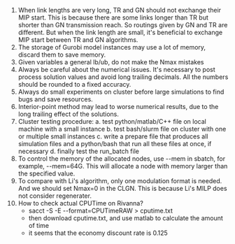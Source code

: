 1. When link lengths are very long, TR and GN should not exchange their MIP start.
	This is because there are some links longer than TR but shorter than GN 
	transmission reach. So routings given by GN and TR are different.
	But when the link length are small, it's beneficial to exchange MIP start 
	between TR and GN algorithms.
2. The storage of Gurobi model instances may use a lot of memory, discard them to
	save memory.
3. Given variables a general lb/ub, do not make the Nmax mistakes
4. Always be careful about the numerical issues. It's necessary to post process
	solution values and avoid long trailing decimals. All the numbers should be 
	rounded to a fixed accuracy.
5. Always do small experiments on cluster before large simulations to find bugs and
	save resources.
6. Interior-point method may lead to worse numerical results, due to the long 
	trailing effect of the solutions.
7. Cluster testing procedure:
	a. test python/matlab/C++ file on local machine with a small instance
	b. test bash/slurm file on cluster with one or multiple small instances
	c. write a prepare file that produces all simulation files and a python/bash
		that run all these files at once, if necessary
	d. finally test the run_batch file
8. To control the memory of the allocated nodes, use --mem in sbatch, for example,
	--mem=64G. This will allocate a node with memory larger than the specified 
	value.
9. To compare with Li's algorithm, only one modulation format is needed. And we 
	should set Nmax=0 in the CLGN. This is because Li's MILP does not consider 
	regenerater.
10. How to check actual CPUTime on Rivanna?
	- sacct -S <starttime> -E <endtime> --format=CPUTimeRAW > cputime.txt
	- then download cputime.txt, and use matlab to calculate the amount of time 
	- it seems that the economy discount rate is 0.125